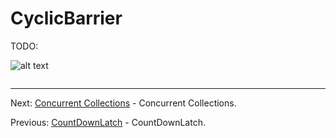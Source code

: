 # CyclicBarrier

TODO:

![alt text](../../etc/multithreading/img.png "Img")

```java

```

<hr>

Next: [Concurrent Collections](chapter_40.md "Concurrent Collections") - Concurrent Collections.

Previous: [CountDownLatch](chapter_38.md "CountDownLatch") - CountDownLatch.
